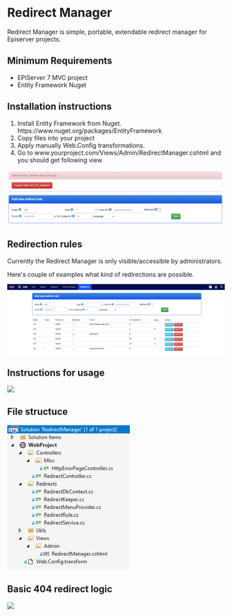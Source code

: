 <h1>Redirect Manager</h1>

<p>Redirect Manager is simple, portable, extendable redirect manager for Episerver projects.</p>

<h2>Minimum Requirements</h2>
<ul>
	<li>EPiServer 7 MVC project</li>
	<li>Entity Framework Nuget</li>
</ul>

<h2>Installation instructions</h2>
<ol>
	<li>Install Entity Framework from Nuget.<br/>
   https://www.nuget.org/packages/EntityFramework</li>
	<li>Copy files into your project</li>
	<li>Apply manually Web.Config transformations.</li>
	<li>Go to www.yourproject.com/Views/Admin/RedirectManager.cshtml and you should get following view</li>
</ol>

<p><img src="https://raw.githubusercontent.com/huilaaja/RedirectManager/master/images/redirect-manager-1.png" /></p>

<h2>Redirection rules</h2>
<p>Currently the Redirect Manager is only visible/accessible by administrators.</p>
<p>Here's couple of examples what kind of redirections are possible.</p>
<p><img src="https://raw.githubusercontent.com/huilaaja/RedirectManager/master/images/redirect-manager-2.png" /></p>

<h2>Instructions for usage</h2>
<p><img src="https://raw.githubusercontent.com/huilaaja/RedirectManager/master/images/redirect-manager-3.png" /></p>

<h2>File structuce</h2>
<p><img src="https://raw.githubusercontent.com/huilaaja/RedirectManager/master/images/redirect-manager-4.png" /></p>

<h2>Basic 404 redirect logic</h2>
<p><img src="https://raw.githubusercontent.com/huilaaja/RedirectManager/master/images/redirect-manager-5.png" /></p>